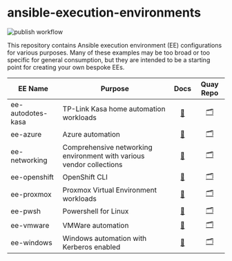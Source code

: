 # ansible-execution-environments

![publish workflow](https://github.com/zjleblanc/ansible-execution-environments/actions/workflows/publish-ee.yml/badge.svg)

This repository contains Ansible execution environment (EE) configurations for various purposes. Many of these examples may be too broad or too specific for general consumption, but they are intended to be a starting point for creating your own bespoke EEs.

| EE Name | Purpose | Docs | Quay Repo |
| --- | --- | :---: | :---: |
| ee-autodotes-kasa | TP-Link Kasa home automation workloads | [📝](./ee-autodotes-kasa/execution-environment.yml) | [🗂️](https://quay.io/repository/zleblanc/ee-kasa?tab=info) |
| ee-azure | Azure automation | [📝](./ee-azure/execution-environment.yml) | [🗂️](https://quay.io/repository/zleblanc/ee-azure?tab=info) |
| ee-networking | Comprehensive networking environment with various vendor collections | [📝](./ee-networking/execution-environment.yml) | [🗂️](https://quay.io/repository/zleblanc/ee-networking?tab=info) |
| ee-openshift | OpenShift CLI | [📝](./ee-openshift/execution-environment.yml) | [🗂️](https://quay.io/repository/zleblanc/ee-openshift?tab=info) |
| ee-proxmox | Proxmox Virtual Environment workloads | [📝](./ee-proxmox/execution-environment.yml) | [🗂️](https://quay.io/repository/zleblanc/ee-proxmox?tab=info) |
| ee-pwsh | Powershell for Linux | [📝](./ee-pwsh/execution-environment.yml) | [🗂️](https://quay.io/repository/zleblanc/ee-pwsh?tab=info) |
| ee-vmware | VMWare automation | [📝](./ee-vmware/execution-environment.yml) | [🗂️](https://quay.io/repository/zleblanc/ee-vmware?tab=info) |
| ee-windows | Windows automation with Kerberos enabled | [📝](./ee-windows/README.md) | [🗂️](https://quay.io/repository/zleblanc/ee-windows?tab=info) |